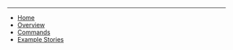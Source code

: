 ---

* [Home](/README.md)
* [Overview](/OVERVIEW.md)
* [Commands](/commands/COMMANDS.md)
* [Example Stories](/exampleStorys/MAIN.md)